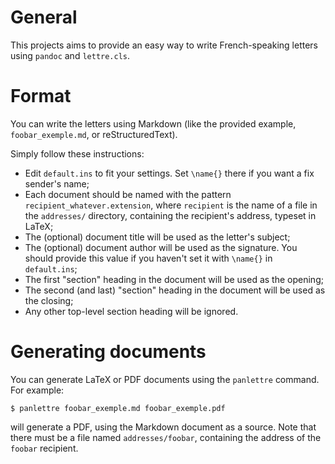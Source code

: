 # General

This projects aims to provide an easy way to write French-speaking letters using `pandoc` and `lettre.cls`.

# Format

You can write the letters using Markdown (like the provided example, `foobar_exemple.md`, or reStructuredText).

Simply follow these instructions:

- Edit `default.ins` to fit your settings. Set `\name{}` there if you want a fix sender's name;
- Each document should be named with the pattern `recipient_whatever.extension`, where `recipient` is the name of a file in the `addresses/` directory, containing the recipient's address, typeset in LaTeX;
- The (optional) document title will be used as the letter's subject;
- The (optional) document author will be used as the signature. You should provide this value if you haven't set it with `\name{}` in `default.ins`;
- The first "section" heading in the document will be used as the opening;
- The second (and last) "section" heading in the document will be used as the closing;
- Any other top-level section heading will be ignored.

# Generating documents

You can generate LaTeX or PDF documents using the `panlettre` command. For example:

    $ panlettre foobar_exemple.md foobar_exemple.pdf

will generate a PDF, using the Markdown document as a source. Note that there must be a file named `addresses/foobar`, containing the address of the `foobar` recipient.
